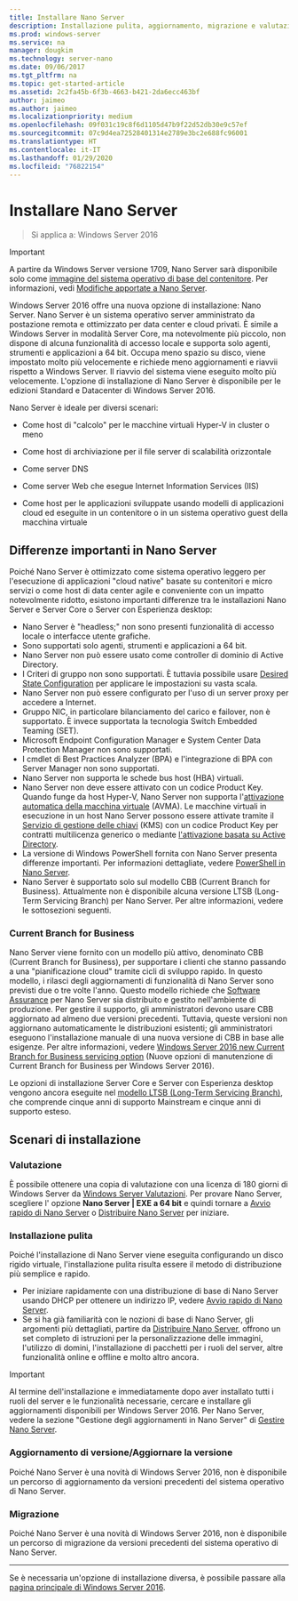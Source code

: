 ```yaml
---
title: Installare Nano Server
description: Installazione pulita, aggiornamento, migrazione e valutazione di Nano Server
ms.prod: windows-server
ms.service: na
manager: dougkim
ms.technology: server-nano
ms.date: 09/06/2017
ms.tgt_pltfrm: na
ms.topic: get-started-article
ms.assetid: 2c2fa45b-6f3b-4663-b421-2da6ecc463bf
author: jaimeo
ms.author: jaimeo
ms.localizationpriority: medium
ms.openlocfilehash: 09f031c19c8f6d1105d47b9f22d52db30e9c57ef
ms.sourcegitcommit: 07c9d4ea72528401314e2789e3bc2e688fc96001
ms.translationtype: HT
ms.contentlocale: it-IT
ms.lasthandoff: 01/29/2020
ms.locfileid: "76822154"
---
```

# <a name="install-nano-server"></a>Installare Nano Server

>Si applica a: Windows Server 2016

> [!IMPORTANT]
> A partire da Windows Server versione 1709, Nano Server sarà disponibile solo come [immagine del sistema operativo di base del contenitore](/virtualization/windowscontainers/quick-start/using-insider-container-images#install-base-container-image). Per informazioni, vedi [Modifiche apportate a Nano Server](nano-in-semi-annual-channel.md). 

Windows Server 2016 offre una nuova opzione di installazione: Nano Server. Nano Server è un sistema operativo server amministrato da postazione remota e ottimizzato per data center e cloud privati. È simile a Windows Server in modalità Server Core, ma notevolmente più piccolo, non dispone di alcuna funzionalità di accesso locale e supporta solo agenti, strumenti e applicazioni a 64 bit. Occupa meno spazio su disco, viene impostato molto più velocemente e richiede meno aggiornamenti e riavvii rispetto a Windows Server. Il riavvio del sistema viene eseguito molto più velocemente. L'opzione di installazione di Nano Server è disponibile per le edizioni Standard e Datacenter di Windows Server 2016.  

Nano Server è ideale per diversi scenari:  
  
-   Come host di "calcolo" per le macchine virtuali Hyper-V in cluster o meno  
  
-   Come host di archiviazione per il file server di scalabilità orizzontale  
  
-   Come server DNS  
  
-   Come server Web che esegue Internet Information Services (IIS)  
  
-   Come host per le applicazioni sviluppate usando modelli di applicazioni cloud ed eseguite in un contenitore o in un sistema operativo guest della macchina virtuale  
  
## <a name="important-differences-in-nano-server"></a>Differenze importanti in Nano Server

Poiché Nano Server è ottimizzato come sistema operativo leggero per l'esecuzione di applicazioni "cloud native" basate su contenitori e micro servizi o come host di data center agile e conveniente con un impatto notevolmente ridotto, esistono importanti differenze tra le installazioni Nano Server e Server Core o Server con Esperienza desktop:

- Nano Server è "headless;" non sono presenti funzionalità di accesso locale o interfacce utente grafiche.
- Sono supportati solo agenti, strumenti e applicazioni a 64 bit.
- Nano Server non può essere usato come controller di dominio di Active Directory.
- I Criteri di gruppo non sono supportati. È tuttavia possibile usare [Desired State Configuration](https://msdn.microsoft.com/powershell/dsc/nanoDsc) per applicare le impostazioni su vasta scala.
- Nano Server non può essere configurato per l'uso di un server proxy per accedere a Internet.
- Gruppo NIC, in particolare bilanciamento del carico e failover, non è supportato. È invece supportata la tecnologia Switch Embedded Teaming (SET).
- Microsoft Endpoint Configuration Manager e System Center Data Protection Manager non sono supportati.
- I cmdlet di Best Practices Analyzer (BPA) e l'integrazione di BPA con Server Manager non sono supportati.
- Nano Server non supporta le schede bus host (HBA) virtuali.
- Nano Server non deve essere attivato con un codice Product Key. Quando funge da host Hyper-V, Nano Server non supporta l'[attivazione automatica della macchina virtuale](https://technet.microsoft.com/library/dn303421%28v=ws.11%29.aspx) (AVMA). Le macchine virtuali in esecuzione in un host Nano Server possono essere attivate tramite il [Servizio di gestione delle chiavi](https://technet.microsoft.com/library/jj612867(v=ws.11).aspx) (KMS) con un codice Product Key per contratti multilicenza generico o mediante [l'attivazione basata su Active Directory](https://technet.microsoft.com/library/dn502534(v=ws.11).aspx).
- La versione di Windows PowerShell fornita con Nano Server presenta differenze importanti. Per informazioni dettagliate, vedere [PowerShell in Nano Server](PowerShell-on-Nano-Server.md).
- Nano Server è supportato solo sul modello CBB (Current Branch for Business). Attualmente non è disponibile alcuna versione LTSB (Long-Term Servicing Branch) per Nano Server. Per altre informazioni, vedere le sottosezioni seguenti.

### <a name="current-branch-for-business"></a>Current Branch for Business
Nano Server viene fornito con un modello più attivo, denominato CBB (Current Branch for Business), per supportare i clienti che stanno passando a una "pianificazione cloud" tramite cicli di sviluppo rapido. In questo modello, i rilasci degli aggiornamenti di funzionalità di Nano Server sono previsti due o tre volte l'anno. Questo modello richiede che [Software Assurance](https://www.microsoft.com/licensing/licensing-programs/software-assurance-default.aspx) per Nano Server sia distribuito e gestito nell'ambiente di produzione. Per gestire il supporto, gli amministratori devono usare CBB aggiornato ad almeno due versioni precedenti. Tuttavia, queste versioni non aggiornano automaticamente le distribuzioni esistenti; gli amministratori eseguono l'installazione manuale di una nuova versione di CBB in base alle esigenze. Per altre informazioni, vedere [Windows Server 2016 new Current Branch for Business servicing option](https://blogs.technet.microsoft.com/windowsserver/2016/07/12/windows-server-2016-new-current-branch-for-business-servicing-option/) (Nuove opzioni di manutenzione di Current Branch for Business per Windows Server 2016).

Le opzioni di installazione Server Core e Server con Esperienza desktop vengono ancora eseguite nel [modello LTSB (Long-Term Servicing Branch)](https://support.microsoft.com/lifecycle#gp%2Fgp_msl_policy), che comprende cinque anni di supporto Mainstream e cinque anni di supporto esteso.

## <a name="installation-scenarios"></a>Scenari di installazione

### <a name="evaluation"></a>Valutazione
È possibile ottenere una copia di valutazione con una licenza di 180 giorni di Windows Server da [Windows Server Valutazioni](https://www.microsoft.com/evalcenter/evaluate-windows-server-2016). Per provare Nano Server, scegliere l' opzione **Nano Server | EXE a 64 bit** e quindi tornare a [Avvio rapido di Nano Server](Nano-Server-Quick-Start.md) o [Distribuire Nano Server](Deploy-Nano-Server.md) per iniziare.

### <a name="clean-installation"></a>Installazione pulita
Poiché l'installazione di Nano Server viene eseguita configurando un disco rigido virtuale, l'installazione pulita risulta essere il metodo di distribuzione più semplice e rapido.

- Per iniziare rapidamente con una distribuzione di base di Nano Server usando DHCP per ottenere un indirizzo IP, vedere [Avvio rapido di Nano Server](Nano-Server-Quick-Start.md). 
- Se si ha già familiarità con le nozioni di base di Nano Server, gli argomenti più dettagliati, partire da [Distribuire Nano Server](Deploy-Nano-Server.md), offrono un set completo di istruzioni per la personalizzazione delle immagini, l'utilizzo di domini, l'installazione di pacchetti per i ruoli del server, altre funzionalità online e offline e molto altro ancora.

> [!IMPORTANT]  
> Al termine dell'installazione e immediatamente dopo aver installato tutti i ruoli del server e le funzionalità necessarie, cercare e installare gli aggiornamenti disponibili per Windows Server 2016. Per Nano Server, vedere la sezione "Gestione degli aggiornamenti in Nano Server" di [Gestire Nano Server](Manage-Nano-Server.md).

### <a name="upgrade"></a>Aggiornamento di versione/Aggiornare la versione
Poiché Nano Server è una novità di Windows Server 2016, non è disponibile un percorso di aggiornamento da versioni precedenti del sistema operativo di Nano Server.

### <a name="migration"></a>Migrazione
Poiché Nano Server è una novità di Windows Server 2016, non è disponibile un percorso di migrazione da versioni precedenti del sistema operativo di Nano Server.
  
-------------------------------------
Se è necessaria un'opzione di installazione diversa, è possibile passare alla [pagina principale di Windows Server 2016](windows-server-2016.md). 

  


 
